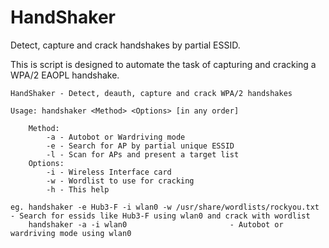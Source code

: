 HandShaker
==========

Detect, capture and crack handshakes by partial ESSID.

This is script is designed to automate the task of capturing and cracking a WPA/2 EAOPL handshake.

	HandShaker - Detect, deauth, capture and crack WPA/2 handshakes
	
	Usage: handshaker <Method> <Options> [in any order]
	
		Method:
			-a - Autobot or Wardriving mode
			-e - Search for AP by partial unique ESSID
			-l - Scan for APs and present a target list
		Options:
			-i - Wireless Interface card
			-w - Wordlist to use for cracking
			-h - This help
				
	eg. handshaker -e Hub3-F -i wlan0 -w /usr/share/wordlists/rockyou.txt	 - Search for essids like Hub3-F using wlan0 and crack with wordlist
	    handshaker -a -i wlan0 						 - Autobot or wardriving mode using wlan0
